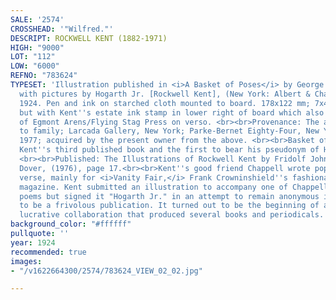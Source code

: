 ```yaml
---
SALE: '2574'
CROSSHEAD: '"Wilfred."'
DESCRIPT: ROCKWELL KENT (1882-1971)
HIGH: "9000"
LOT: "112"
LOW: "6000"
REFNO: "783624"
TYPESET: 'Illustration published in <i>A Basket of Poses</i> by George S. Chappell,
  with pictures by Hogarth Jr. [Rockwell Kent], (New York: Albert & Charles Boni,
  1924. Pen and ink on starched cloth mounted to board. 178x122 mm; 7x4¾ inches. Unsigned
  but with Kent''s estate ink stamp in lower right of board which also bears the stamp
  of Egmont Arens/Flying Stag Press on verso. <br><br>Provenance: The artist; by descent
  to family; Larcada Gallery, New York; Parke-Bernet Eighty-Four, New York, 2 March
  1977; acquired by the present owner from the above. <br><br>Basket of Poses was
  Kent''s third published book and the first to bear his pseudonym of Hogarth Jr.
  <br><br>Published: The Illustrations of Rockwell Kent by Fridolf Johnson, New York:
  Dover, (1976), page 17.<br><br>Kent''s good friend Chappell wrote popular humorous
  verse, mainly for <i>Vanity Fair,</i> Frank Crowninshield''s fashionable monthly
  magazine. Kent submitted an illustration to accompany one of Chappell''s satirical
  poems but signed it "Hogarth Jr." in an attempt to remain anonymous in what he believed
  to be a frivolous publication. It turned out to be the beginning of an easy and
  lucrative collaboration that produced several books and periodicals.'
background_color: "#ffffff"
pullquote: ''
year: 1924
recommended: true
images:
- "/v1622664300/2574/783624_VIEW_02_02.jpg"

---
```

